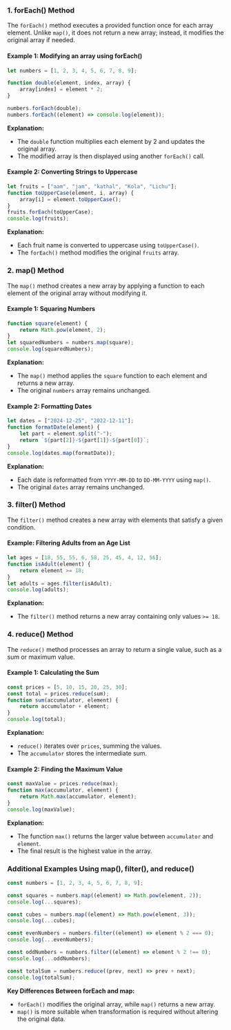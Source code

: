 
### **1. forEach() Method**

The `forEach()` method executes a provided function once for each array element. Unlike `map()`, it does not return a new array; instead, it modifies the original array if needed.

#### **Example 1: Modifying an array using forEach()**

```javascript
let numbers = [1, 2, 3, 4, 5, 6, 7, 8, 9];

function double(element, index, array) {
    array[index] = element * 2;
}

numbers.forEach(double);
numbers.forEach((element) => console.log(element));
```

**Explanation:**

- The `double` function multiplies each element by 2 and updates the original array.
- The modified array is then displayed using another `forEach()` call.

#### **Example 2: Converting Strings to Uppercase**

```javascript
let fruits = ["aam", "jam", "kathal", "Kola", "Lichu"];
function toUpperCase(element, i, array) {
    array[i] = element.toUpperCase();
}
fruits.forEach(toUpperCase);
console.log(fruits);
```

**Explanation:**

- Each fruit name is converted to uppercase using `toUpperCase()`.
- The `forEach()` method modifies the original `fruits` array.

### **2. map() Method**

The `map()` method creates a new array by applying a function to each element of the original array without modifying it.

#### **Example 1: Squaring Numbers**

```javascript
function square(element) {
    return Math.pow(element, 2);
}
let squaredNumbers = numbers.map(square);
console.log(squaredNumbers);
```

**Explanation:**

- The `map()` method applies the `square` function to each element and returns a new array.
- The original `numbers` array remains unchanged.

#### **Example 2: Formatting Dates**

```javascript
let dates = ["2024-12-25", "2022-12-11"];
function formatDate(element) {
    let part = element.split("-");
    return `${part[2]}-${part[1]}-${part[0]}`;
}
console.log(dates.map(formatDate));
```

**Explanation:**

- Each date is reformatted from `YYYY-MM-DD` to `DD-MM-YYYY` using `map()`.
- The original `dates` array remains unchanged.

### **3. filter() Method**

The `filter()` method creates a new array with elements that satisfy a given condition.

#### **Example: Filtering Adults from an Age List**

```javascript
let ages = [18, 55, 55, 6, 58, 25, 45, 4, 12, 56];
function isAdult(element) {
    return element >= 18;
}
let adults = ages.filter(isAdult);
console.log(adults);
```

**Explanation:**

- The `filter()` method returns a new array containing only values `>= 18`.

### **4. reduce() Method**

The `reduce()` method processes an array to return a single value, such as a sum or maximum value.

#### **Example 1: Calculating the Sum**

```javascript
const prices = [5, 10, 15, 20, 25, 30];
const total = prices.reduce(sum);
function sum(accumulator, element) {
    return accumulator + element;
}
console.log(total);
```

**Explanation:**

- `reduce()` iterates over `prices`, summing the values.
- The `accumulator` stores the intermediate sum.

#### **Example 2: Finding the Maximum Value**

```javascript
const maxValue = prices.reduce(max);
function max(accumulator, element) {
    return Math.max(accumulator, element);
}
console.log(maxValue);
```

**Explanation:**

- The function `max()` returns the larger value between `accumulator` and `element`.
- The final result is the highest value in the array.

### **Additional Examples Using map(), filter(), and reduce()**

```javascript
const numbers = [1, 2, 3, 4, 5, 6, 7, 8, 9];

const squares = numbers.map((element) => Math.pow(element, 2));
console.log(...squares);

const cubes = numbers.map((element) => Math.pow(element, 3));
console.log(...cubes);

const evenNumbers = numbers.filter((element) => element % 2 === 0);
console.log(...evenNumbers);

const oddNumbers = numbers.filter((element) => element % 2 !== 0);
console.log(...oddNumbers);

const totalSum = numbers.reduce((prev, next) => prev + next);
console.log(totalSum);
```

**Key Differences Between forEach and map:**

- `forEach()` modifies the original array, while `map()` returns a new array.
- `map()` is more suitable when transformation is required without altering the original data.

